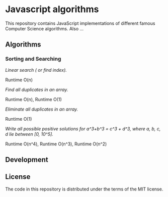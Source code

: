 # Javascript algorithms

This repository contains JavaScript implementations of different famous Computer Science algorithms.
Also ...

## Algorithms

### Sorting and Searching
*Linear search ( or find index).*

Runtime O(n)


*Find all duplicates in an array.*

Runtime O(n), Runtime O(1)


*Eliminate all duplicates in an array.*

Runtime O(1)


*Write all possible positive solutions for a^3+b^3 = c^3 + d^3, where a, b, c, d lie between [0, 10^5].*

Runtime O(n^4), Runtime O(n^3), Runtime O(n^2)


## Development


## License

The code in this repository is distributed under the terms of the MIT license.
